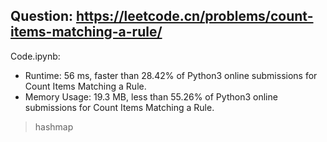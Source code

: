## Question: https://leetcode.cn/problems/count-items-matching-a-rule/

Code.ipynb:
* Runtime: 56 ms, faster than 28.42% of Python3 online submissions for Count Items Matching a Rule.
* Memory Usage: 19.3 MB, less than 55.26% of Python3 online submissions for Count Items Matching a Rule.
> hashmap

